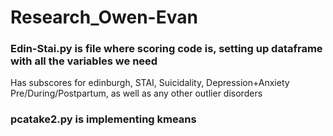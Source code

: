 # Research_Owen-Evan

### Edin-Stai.py is file where scoring code is, setting up dataframe with all the variables we need
Has subscores for edinburgh, STAI, Suicidality, Depression+Anxiety Pre/During/Postpartum, as well as any other outlier disorders

### pcatake2.py is implementing kmeans




